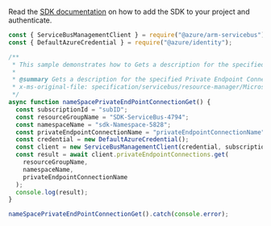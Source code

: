 Read the [SDK documentation](https://github.com/Azure/azure-sdk-for-js/blob/%40azure%2Farm-servicebus_6.0.0/sdk/servicebus/arm-servicebus/README.md) on how to add the SDK to your project and authenticate.

```javascript
const { ServiceBusManagementClient } = require("@azure/arm-servicebus");
const { DefaultAzureCredential } = require("@azure/identity");

/**
 * This sample demonstrates how to Gets a description for the specified Private Endpoint Connection.
 *
 * @summary Gets a description for the specified Private Endpoint Connection.
 * x-ms-original-file: specification/servicebus/resource-manager/Microsoft.ServiceBus/stable/2021-11-01/examples/NameSpaces/PrivateEndPointConnectionGet.json
 */
async function nameSpacePrivateEndPointConnectionGet() {
  const subscriptionId = "subID";
  const resourceGroupName = "SDK-ServiceBus-4794";
  const namespaceName = "sdk-Namespace-5828";
  const privateEndpointConnectionName = "privateEndpointConnectionName";
  const credential = new DefaultAzureCredential();
  const client = new ServiceBusManagementClient(credential, subscriptionId);
  const result = await client.privateEndpointConnections.get(
    resourceGroupName,
    namespaceName,
    privateEndpointConnectionName
  );
  console.log(result);
}

nameSpacePrivateEndPointConnectionGet().catch(console.error);
```
